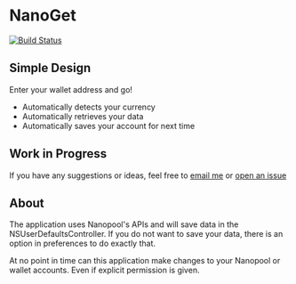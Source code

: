 # NanoGet
[![Build Status](https://travis-ci.org/HudsonGraeme/NanoGet.svg?branch=master)](https://travis-ci.org/HudsonGraeme/NanoGet)
## Simple Design
Enter your wallet address and go!
- Automatically detects your currency
- Automatically retrieves your data
- Automatically saves your account for next time

## Work in Progress
If you have any suggestions or ideas, feel free to [email me](mailto:spencer@carspotter.ca) or [open an issue](https://github.com/HudsonGraeme/NanoGet/issues/new)

## About
The application uses Nanopool's APIs and will save data in the NSUserDefaultsController. If you do not want to save your data, there is an option in preferences to do exactly that.

At no point in time can this application make changes to your Nanopool or wallet accounts. Even if explicit permission is given.
